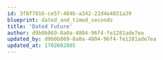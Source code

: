 ```yaml
---
id: 3f8f7816-ce57-404b-a342-22d4e4031a39
blueprint: dated_and_timed_seconds
title: 'Dated Future'
author: d9b0b869-8a0a-4804-96f4-fe1281ade7ea
updated_by: d9b0b869-8a0a-4804-96f4-fe1281ade7ea
updated_at: 1702602805
---
```


